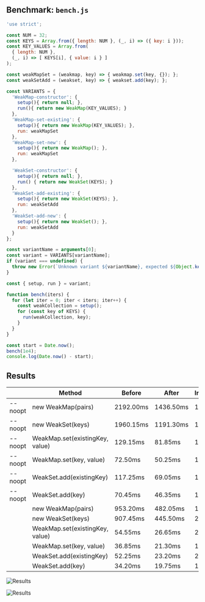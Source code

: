 ## Benchmark: `bench.js`

```js
'use strict';

const NUM = 32;
const KEYS = Array.from({ length: NUM }, (_, i) => ({ key: i }));
const KEY_VALUES = Array.from(
  { length: NUM },
  (_, i) => [ KEYS[i], { value: i } ]
);

const weakMapSet = (weakmap, key) => { weakmap.set(key, {}); };
const weakSetAdd = (weakset, key) => { weakset.add(key); };

const VARIANTS = {
  'WeakMap-constructor': {
    setup(){ return null; },
    run(){ return new WeakMap(KEY_VALUES); }
  },
  'WeakMap-set-existing': {
    setup(){ return new WeakMap(KEY_VALUES); },
    run: weakMapSet
  },
  'WeakMap-set-new': {
    setup(){ return new WeakMap(); },
    run: weakMapSet
  },

  'WeakSet-constructor': {
    setup(){ return null; },
    run() { return new WeakSet(KEYS); }
  },
  'WeakSet-add-existing': {
    setup(){ return new WeakSet(KEYS); },
    run: weakSetAdd
  },
  'WeakSet-add-new': {
    setup(){ return new WeakSet(); },
    run: weakSetAdd
  }
};

const variantName = arguments[0];
const variant = VARIANTS[variantName];
if (variant === undefined) {
  throw new Error(`Unknown variant ${variantName}, expected ${Object.keys(VARIANTS).join(', ')}`);
}

const { setup, run } = variant;

function bench(iters) {
  for (let iter = 0; iter < iters; iter++) {
    const weakCollection = setup();
    for (const key of KEYS) {
      run(weakCollection, key);
    }
  }
}

const start = Date.now();
bench(1e4);
console.log(Date.now() - start);

```

## Results

|        |  Method  | Before | After | Improvement |
|--------|----------|--------|-------|-------------|
| --noopt | new WeakMap(pairs) | 2192.00ms | 1436.50ms | 1.53x |
| --noopt | new WeakSet(keys) | 1960.15ms | 1191.30ms | 1.65x |
| --noopt | WeakMap.set(existingKey, value) | 129.15ms | 81.85ms | 1.58x |
| --noopt | WeakMap.set(key, value) | 72.50ms | 50.25ms | 1.44x |
| --noopt | WeakSet.add(existingKey) | 117.25ms | 69.05ms | 1.70x |
| --noopt | WeakSet.add(key) | 70.45ms | 46.35ms | 1.52x |
|  | new WeakMap(pairs) | 953.20ms | 482.05ms | 1.98x |
|  | new WeakSet(keys) | 907.45ms | 445.50ms | 2.04x |
|  | WeakMap.set(existingKey, value) | 54.55ms | 26.65ms | 2.05x |
|  | WeakMap.set(key, value) | 36.85ms | 21.30ms | 1.73x |
|  | WeakSet.add(existingKey) | 52.25ms | 23.20ms | 2.25x |
|  | WeakSet.add(key) | 34.20ms | 19.75ms | 1.73x |


![Results](https://image-charts.com/chart?cht=bhg&amp;chs=700x600&amp;chds=0,2192&amp;chco=c6d9fd,4d89f9&amp;chbh=a&amp;chxs=0,000000,0,0,_&amp;chxt=y,x&amp;chm=N,000000,0,,10|N,000000,1,,10&amp;chma=10,50&amp;chtt=Time%20in%20ms%20(less%20is%20better)%20%5B*%20est%20startup%20perf%5D&amp;chdl=before|after&amp;chxl=0:|1:|new%20WeakMap(pairs)*|new%20WeakSet(keys)*|new%20WeakMap(pairs)|new%20WeakSet(keys)&amp;chd=t:2192.00,1960.15,953.20,907.45|1436.50,1191.30,482.05,445.50,_ "Results")


![Results](https://image-charts.com/chart?cht=bhg&amp;chs=700x600&amp;chds=0,129.15&amp;chco=c6d9fd,4d89f9&amp;chbh=a&amp;chxs=0,000000,0,0,_&amp;chxt=y,x&amp;chm=N,000000,0,,10|N,000000,1,,10&amp;chma=10,50&amp;chtt=Time%20in%20ms%20(less%20is%20better)%20%5B*%20est%20startup%20perf%5D&amp;chdl=before|after&amp;chxl=0:|1:|WeakMap.set(existingKey,%20value)*|WeakMap.set(key,%20value)*|WeakSet.add(existingKey)*|WeakSet.add(key)*|WeakMap.set(existingKey,%20value)|WeakMap.set(key,%20value)|WeakSet.add(existingKey)|WeakSet.add(key)&amp;chd=t:129.15,72.50,117.25,70.45,54.55,36.85,52.25,34.20|81.85,50.25,69.05,46.35,26.65,21.30,23.20,19.75,_ "Results")
